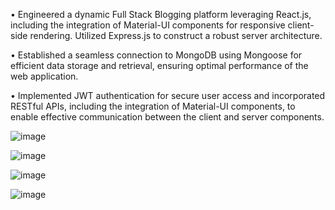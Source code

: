 
• Engineered a dynamic Full Stack Blogging platform leveraging React.js, including the integration of Material-UI components for responsive client-side rendering. Utilized Express.js to construct a robust server architecture.

• Established a seamless connection to MongoDB using Mongoose for efficient data storage and retrieval, ensuring optimal performance of the web application.

• Implemented JWT authentication for secure user access and incorporated RESTful APIs, including the integration of Material-UI components, to enable effective communication between the client and server components.

![image](https://github.com/KarthikhKamath/writify/assets/74257697/4a91afc0-285b-400e-89ac-ffa201258165)

![image](https://github.com/KarthikhKamath/writify/assets/74257697/9bef6c2f-0694-4c69-b798-365259f9ba42)

![image](https://github.com/KarthikhKamath/writify/assets/74257697/5cf7fcd2-3dc4-4e06-8ce8-616ce4db11a2)

![image](https://github.com/KarthikhKamath/writify/assets/74257697/e664eac4-cfd4-46c4-90c0-32d7a7d93df7)
